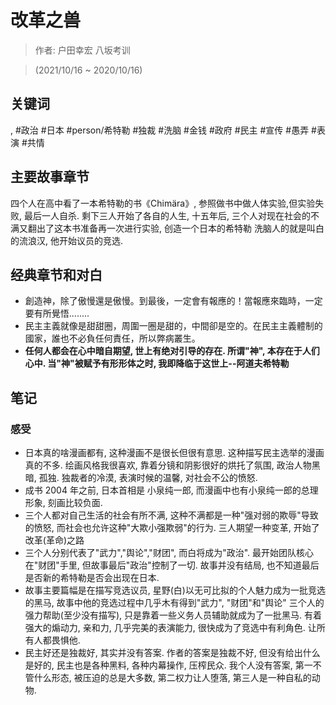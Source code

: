 # 改革之兽

> 作者: 户田幸宏 八坂考训

> \(2021/10/16 \~ 2020/10/16\)

## 关键词
, #政治 #日本 #person/希特勒  #独裁 #洗脑 #金钱 #政府 #民主 #宣传 #愚弄 #表演 #共情


## 主要故事章节

四个人在高中看了一本希特勒的书《Chimära》, 参照做书中做人体实验,但实验失败, 最后一人自杀. 剩下三人开始了各自的人生, 十五年后, 三个人对现在社会的不满又翻出了这本书准备再一次进行实验, 创造一个日本的希特勒 洗脑人的就是叫白的流浪汉, 他开始议员的竞选.

## 经典章节和对白

* 創造神，除了傲慢還是傲慢。到最後，一定會有報應的！當報應來臨時，一定要有所覺悟........
* 民主主義就像是甜甜圈，周圍一圈是甜的，中間卻是空的。在民主主義體制的國家，誰也不必負任何責任，所以弊病叢生。
* **任何人都会在心中暗自期望, 世上有绝对引导的存在. 所谓"神", 本存在于人们心中. 当"神"被赋予有形形体之时, 我即降临于这世上\-\-阿道夫希特勒**

## 笔记
### 感受
* 日本真的啥漫画都有, 这种漫画不是很长但很有意思. 这种描写民主选举的漫画真的不多. 绘画风格我很喜欢, 靠着分镜和阴影很好的烘托了氛围, 政治人物黑暗, 孤独. 独裁者的冷漠, 表演时候的温馨, 对社会不公的愤怒.
* 成书 2004 年之前, 日本首相是 小泉纯一郎, 而漫画中也有小泉纯一郎的总理形象, 刻画比较负面.
* 三个人都对自己生活的社会有所不满, 这种不满都是一种"强对弱的欺辱"导致的愤怒, 而社会也允许这种"大欺小强欺弱"的行为. 三人期望一种变革, 开始了改革\(革命\)之路
* 三个人分别代表了"武力","舆论","财团", 而白将成为"政治". 最开始团队核心在"财团"手里, 但故事最后"政治"控制了一切. 故事并没有结局, 也不知道最后是否新的希特勒是否会出现在日本.
* 故事主要篇幅是在描写竞选议员, 星野\(白\)以无可比拟的个人魅力成为一批竞选的黑马, 故事中他的竞选过程中几乎木有得到"武力", "财团"和"舆论" 三个人的强力帮助\(至少没有描写\), 只是靠着一些义务人员辅助就成为了一批黑马. 有着强大的煽动力, 亲和力, 几乎完美的表演能力, 很快成为了竞选中有利角色. 让所有人都畏惧他.
* 民主好还是独裁好, 其实并没有答案. 作者的答案是独裁不好, 但没有给出什么是好的, 民主也是各种黑料, 各种内幕操作, 压榨民众. 我个人没有答案, 第一不管什么形态, 被压迫的总是大多数, 第二权力让人堕落, 第三人是一种自私的动物.
